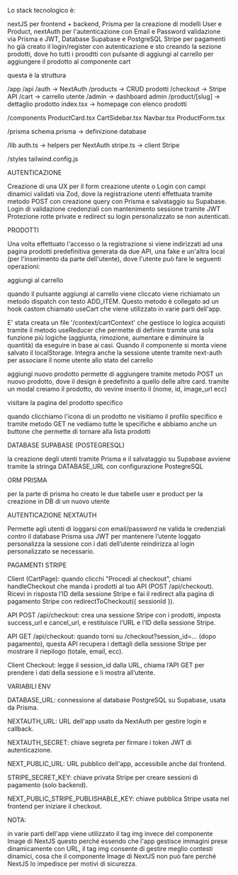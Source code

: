 Lo stack tecnologico è:

nextJS per frontend + backend,
Prisma per la creazione di modelli User e Product, 
nextAuth per l'autenticazione con Email e Password validazione via Prisma e JWT, 
Database Supabase e PostgreSQL 
Stripe per pagamenti
ho già creato il login/register con autenticazione e sto creando la sezione prodotti, dove ho tutti i proodtti con pulsante di aggiungi al carrello per aggiungere il prodotto al componente cart

questa è la struttura

/app
  /api
    /auth             → NextAuth
    /products         → CRUD prodotti
    /checkout         → Stripe API
  /cart               → carrello utente
  /admin              → dashboard admin
  /product/[slug]     → dettaglio prodotto
  index.tsx           → homepage con elenco prodotti

/components
  ProductCard.tsx
  CartSidebar.tsx
  Navbar.tsx
  ProductForm.tsx

/prisma
  schema.prisma       → definizione database

/lib
  auth.ts             → helpers per NextAuth
  stripe.ts           → client Stripe

/styles
  tailwind.config.js


AUTENTICAZIONE 

Creazione di una UX per il form creazione utente o Login con campi dinamici validati via Zod, dove la registrazione utenti effettuata tramite metodo POST con creazione query con Prisma e salvataggio su Supabase.
Login di validazione credenziali con mantenimento sessione tramite JWT
Protezione rotte private e redirect su login personalizzato se non autenticati.

PRODOTTI 

Una volta effettuato l'accesso o la registrazione si viene indirizzati ad una pagina prodotti predefinitiva generata da due API, una fake e un'altra local (per l'inserimento da parte dell'utente), dove l'utente può fare le seguenti operazioni:

aggiungi al carrello 

quando il pulsante aggiungi al carrello viene cliccato viene richiamato un metodo dispatch con testo ADD_ITEM. Questo metodo è collegato ad un hook castom chiamato useCart che viene utilizzato in varie parti dell'app.

E' stata creata un file '/context/cartContext' che gestisce lo logica acquisti tramite il metodo useReducer che permette di definire tramite una sola funzione più logiche (aggiunta, rimozione, aumentare e diminuire la quantità) da eseguire in base ai casi. Quando il componente si monta viene salvato il localStorage.
Integra anche la sessione utente tramite next-auth per associare il nome utente allo stato del carrello

aggiungi nuovo prodotto 
permette di aggiungere tramite metodo POST un nuovo prodotto, dove il design è predefinito a quello delle altre card. tramite un modal creiamo il prodotto, do vevine inserito il (nome, id, image_url ecc) 


visitare la pagina del prodotto specifico

quando clicchiamo l'icona di un prodotto ne visitiamo il profilo specifico e tramite metodo GET ne vediamo tutte le specifiche e abbiamo anche un buttone che permette di tornare alla lista prodotti 

DATABASE SUPABASE (POSTEGRESQL)

la creazione degli utenti tramite Prisma e il salvataggio su Supabase avviene tramite la stringa DATABASE_URL con configurazione PostegreSQL

ORM PRISMA

per la parte di prisma ho creato le due tabelle user e product per la creazione in DB di un nuovo utente

AUTENTICAZIONE NEXTAUTH

Permette agli utenti di loggarsi con email/password ne valida le credenziali contro il database Prisma usa JWT per mantenere l’utente loggato personalizza la sessione con i dati dell’utente reindirizza al login personalizzato se necessario.

PAGAMENTI STRIPE

Client (CartPage): quando clicchi "Procedi al checkout", chiami handleCheckout che manda i prodotti al tuo API (POST /api/checkout). Ricevi in risposta l’ID della sessione Stripe e fai il redirect alla pagina di pagamento Stripe con redirectToCheckout({ sessionId }).

API POST /api/checkout: crea una sessione Stripe con i prodotti, imposta success_url e cancel_url, e restituisce l’URL e l’ID della sessione Stripe.

API GET /api/checkout: quando torni su /checkout?session_id=... (dopo pagamento), questa API recupera i dettagli della sessione Stripe per mostrare il riepilogo (totale, email, ecc).

Client Checkout: legge il session_id dalla URL, chiama l’API GET per prendere i dati della sessione e li mostra all’utente.

VARIABILI ENV

DATABASE_URL: connessione al database PostgreSQL su Supabase, usata da Prisma.

NEXTAUTH_URL: URL dell'app usato da NextAuth per gestire login e callback.

NEXTAUTH_SECRET: chiave segreta per firmare i token JWT di autenticazione.

NEXT_PUBLIC_URL: URL pubblico dell'app, accessibile anche dal frontend.

STRIPE_SECRET_KEY: chiave privata Stripe per creare sessioni di pagamento (solo backend).

NEXT_PUBLIC_STRIPE_PUBLISHABLE_KEY: chiave pubblica Stripe usata nel frontend per iniziare il checkout.

NOTA:

in varie parti dell'app viene utilizzato il tag img invece del componente Image di NextJS questo perché essendo che l'app gestisce immagini prese dinamicamente con URL, il tag img consente di gestire meglio contesti dinamici, cosa che il componente Image di NextJS non può fare perché NextJS lo impedisce per motivi di sicurezza.